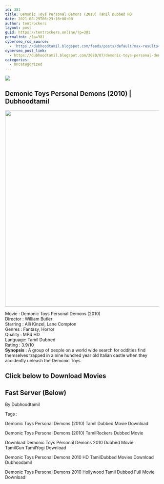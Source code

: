 ```yaml
---
id: 381
title: Demonic Toys Personal Demons (2010) Tamil Dubbed HD
date: 2021-08-29T06:23:16+00:00
author: tentrockers
layout: post
guid: https://tentrockers.online/?p=381
permalink: /?p=381
cyberseo_rss_source:
  - 'https://dubhoodtamil.blogspot.com/feeds/posts/default?max-results=150&start-index=151'
cyberseo_post_link:
  - https://dubhoodtamil.blogspot.com/2020/07/demonic-toys-personal-demons-2010.html
categories:
  - Uncategorized
---
```

<div class="media_block">
  <img src="https://1.bp.blogspot.com/-mImy6CwAqvs/Xv8Hx0MkBkI/AAAAAAAABnU/L5J_2ZlKunQY8hNrjpcVNlCtMC5JMJ06ACNcBGAsYHQ/s72-c/91YXUoTSipL._RI_.jpg" class="media_thumbnail" />
</div>

<div dir="ltr" trbidi="on" readability="20.973333333333">
  <h2>
    <span>Demonic Toys Personal Demons (2010) | Dubhoodtamil</span>
  </h2>
  
  <div class="separator">
    <a href="https://1.bp.blogspot.com/-mImy6CwAqvs/Xv8Hx0MkBkI/AAAAAAAABnU/L5J_2ZlKunQY8hNrjpcVNlCtMC5JMJ06ACNcBGAsYHQ/s1600/91YXUoTSipL._RI_.jpg" imageanchor="1"><img loading="lazy" border="0" data-original-height="1600" data-original-width="1270" height="640" src="https://1.bp.blogspot.com/-mImy6CwAqvs/Xv8Hx0MkBkI/AAAAAAAABnU/L5J_2ZlKunQY8hNrjpcVNlCtMC5JMJ06ACNcBGAsYHQ/s640/91YXUoTSipL._RI_.jpg" width="508" /></a>
  </div>
  
  <p>
    Movie<span> </span>:<span> </span>Demonic Toys Personal Demons (2010)<br />Director<span> </span>:<span> </span>William Butler<br />Starring<span> </span>:<span> </span>Alli Kinzel, Lane Compton<br />Genres<span> </span>:<span> </span>Fantasy, Horror<br />Quality<span> </span>:<span> </span>MP4 HD<br />Language:<span> </span>Tamil Dubbed<br />Rating<span> </span>:<span> </span>3.9/10<br /><b>Synopsis :</b> A group of people on a world wide search for oddities find themselves trapped in a nine hundred year old Italian castle when they accidently unleash the Demonic Toys.
  </p>
  
  <h2>
    <span>Click below to Download Movies</span>
  </h2>
  
  <h2>
    <span><b>Fast Server (Below)</b></span>
  </h2>
  
  <p>
    <span>By Dubhoodtamil</span>
  </p>
  
  <p>
    <span>Tags :</span>
  </p>
  
  <p>
    <span>Demonic Toys Personal Demons (2010) Tamil Dubbed Movie Download</span>
  </p>
  
  <p>
    <span>Demonic Toys Personal Demons (2010) TamilRockers Dubbed Movie</span>
  </p>
  
  <p>
    <span>Download Demonic Toys Personal Demons 2010 Dubbed Movie TamilGun&nbsp;</span><span>TamilYogi Download</span>
  </p>
  
  <p>
    <span>Demonic Toys Personal Demons 2010 HD TamilDubbed Movies Download Dubhoodamil</span>
  </p>
  
  <p>
    <span>Demonic Toys Personal Demons 2010 Hollywood Tamil Dubbed Full Movie Download</span>
  </p></p>
</div>